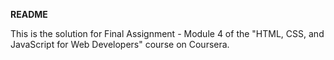 

**README**

This is the solution for Final Assignment - Module 4 of the "HTML, CSS, and JavaScript for Web Developers" course on Coursera.


